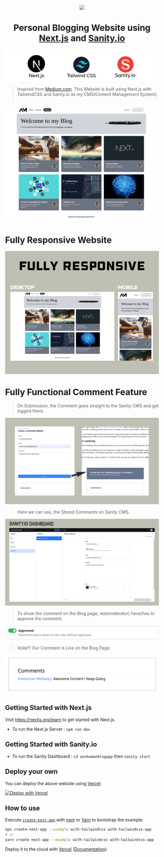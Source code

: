 <p align="center">
  <a>
    <img src="https://www.nicepng.com/png/full/363-3634406_am-logo-logo.png" height="128">
    <h1 align="center">Personal Blogging Website using <a href="https://nextjs.org/">Next.js</a> and <a href="https://www.sanity.io/">Sanity.io</a></h1>
  </a>
</p>

![Ping Me Demo](github_img/img7.png)


>Inspired from [Medium.com](https://medium.com/). This Website is built using Next.js with TailwindCSS and Sanity.io as my CMS(Content Management System).</br></br>

![Ping Me Demo](github_img/img8.png)


# Fully Responsive Website

![Ping Me Demo](github_img/img1.png)

# Fully Functional Comment Feature
>On Submission, the Comment goes straight to the Sanity CMS and get logged there.
> 
![Ping Me Demo](github_img/img2.png)

>Here we can see, the Stored Comments on Sanity CMS. 
> 
![Ping Me Demo](github_img/img3.png)

>To show the comment on the Blog page, we(moderator) have/has to approve the comment.  
> 
![Ping Me Demo](github_img/img4.png)

>Voila!!! Our Comment is Live on the Blog Page.
> 
![Ping Me Demo](github_img/img6.png)


## Getting Started with Next.js

Visit <a aria-label="next.js learn" href="https://nextjs.org/learn">https://nextjs.org/learn</a> to get started with Next.js.

- To run the Next.js Server : 
<code>npm run dev</code>


## Getting Started with Sanity.io

- To run the Sanity Dashboard : 
<code>cd anshumanblogapp</code> then
 <code>sanity start</code>


## Deploy your own

You can deploy the above website using [Vercel](https://vercel.com?utm_source=github&utm_medium=readme&utm_campaign=next-example):

[![Deploy with Vercel](https://vercel.com/button)](https://vercel.com/new/git/external?repository-url=https://github.com/vercel/next.js/tree/canary/examples/with-tailwindcss&project-name=with-tailwindcss&repository-name=with-tailwindcss)

## How to use

Execute [`create-next-app`](https://github.com/vercel/next.js/tree/canary/packages/create-next-app) with [npm](https://docs.npmjs.com/cli/init) or [Yarn](https://yarnpkg.com/lang/en/docs/cli/create/) to bootstrap the example:

```bash
npx create-next-app --example with-tailwindcss with-tailwindcss-app
# or
yarn create next-app --example with-tailwindcss with-tailwindcss-app
```

Deploy it to the cloud with [Vercel](https://vercel.com/new?utm_source=github&utm_medium=readme&utm_campaign=next-example) ([Documentation](https://nextjs.org/docs/deployment)).
